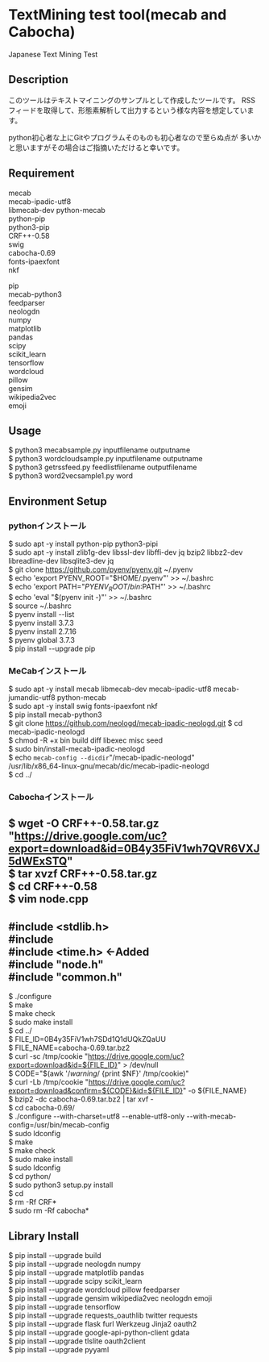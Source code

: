 TextMining test tool(mecab and Cabocha)
====

Japanese Text Mining Test

## Description
このツールはテキストマイニングのサンプルとして作成したツールです。
RSSフィードを取得して、形態素解析して出力するという様な内容を想定しています。

python初心者な上にGitやプログラムそのものも初心者なので至らぬ点が
多いかと思いますがその場合はご指摘いただけると幸いです。

## Requirement
mecab  
mecab-ipadic-utf8  
libmecab-dev python-mecab  
python-pip   
python3-pip  
CRF++-0.58  
swig  
cabocha-0.69  
fonts-ipaexfont  
nkf

pip  
mecab-python3  
feedparser  
neologdn  
numpy  
matplotlib  
pandas  
scipy  
scikit_learn  
tensorflow  
wordcloud  
pillow  
gensim  
wikipedia2vec  
emoji  


## Usage
$ python3 mecabsample.py inputfilename outputname  
$ python3 wordcloudsample.py inputfilename outputname   
$ python3 getrssfeed.py feedlistfilename outputfilename  
$ python3 word2vecsample1.py word

## Environment Setup
### pythonインストール
$ sudo apt -y install python-pip python3-pipi  
$ sudo apt -y install zlib1g-dev libssl-dev libffi-dev jq bzip2 libbz2-dev libreadline-dev libsqlite3-dev jq  
$ git clone https://github.com/pyenv/pyenv.git ~/.pyenv  
$ echo 'export PYENV_ROOT="$HOME/.pyenv"' >> ~/.bashrc  
$ echo 'export PATH="$PYENV_ROOT/bin:$PATH"' >> ~/.bashrc  
$ echo 'eval "$(pyenv init -)"' >> ~/.bashrc  
$ source ~/.bashrc  
$ pyenv install --list  
$ pyenv install 3.7.3  
$ pyenv install 2.7.16  
$ pyenv global 3.7.3   
$ pip install --upgrade pip  

### MeCabインストール
$ sudo apt -y install mecab libmecab-dev mecab-ipadic-utf8 mecab-jumandic-utf8 python-mecab  
$ sudo apt -y install swig fonts-ipaexfont nkf  
$ pip install mecab-python3  
$ git clone https://github.com/neologd/mecab-ipadic-neologd.git
$ cd mecab-ipadic-neologd  
$ chmod -R +x bin build diff libexec misc seed   
$ sudo bin/install-mecab-ipadic-neologd  
$ echo `mecab-config --dicdir`"/mecab-ipadic-neologd"  
/usr/lib/x86_64-linux-gnu/mecab/dic/mecab-ipadic-neologd  
$ cd ../  

### Cabochaインストール
$ wget -O CRF++-0.58.tar.gz "https://drive.google.com/uc?export=download&id=0B4y35FiV1wh7QVR6VXJ5dWExSTQ"  
$ tar xvzf CRF++-0.58.tar.gz  
$ cd CRF++-0.58  
$ vim node.cpp  
------------------------------  
#include <stdlib.h>  
#include   
#include <time.h>	←Added  
#include "node.h"  
#include "common.h"  
------------------------------  
$ ./configure  
$ make  
$ make check  
$ sudo make install  
$ cd ../  
$ FILE_ID=0B4y35FiV1wh7SDd1Q1dUQkZQaUU  
$ FILE_NAME=cabocha-0.69.tar.bz2  
$ curl -sc /tmp/cookie "https://drive.google.com/uc?export=download&id=${FILE_ID}" > /dev/null  
$ CODE="$(awk '/_warning_/ {print $NF}' /tmp/cookie)"    
$ curl -Lb /tmp/cookie "https://drive.google.com/uc?export=download&confirm=${CODE}&id=${FILE_ID}" -o ${FILE_NAME}  
$ bzip2 -dc cabocha-0.69.tar.bz2 | tar xvf -  
$ cd cabocha-0.69/  
$ ./configure --with-charset=utf8 --enable-utf8-only --with-mecab-config=/usr/bin/mecab-config  
$ sudo ldconfig  
$ make  
$ make check  
$ sudo make install  
$ sudo ldconfig  
$ cd python/  
$ sudo python3 setup.py install  
$ cd  
$ rm -Rf CRF*  
$ sudo rm -Rf cabocha*  

## Library Install
$ pip install --upgrade build  
$ pip install --upgrade neologdn numpy  
$ pip install --upgrade matplotlib pandas  
$ pip install --upgrade scipy scikit_learn   
$ pip install --upgrade wordcloud pillow feedparser  
$ pip install --upgrade gensim wikipedia2vec neologdn emoji  
$ pip install --upgrade tensorflow  
$ pip install --upgrade requests_oauthlib twitter requests  
$ pip install --upgrade flask furl Werkzeug Jinja2 oauth2  
$ pip install --upgrade google-api-python-client gdata  
$ pip install --upgrade tlslite oauth2client  
$ pip install --upgrade pyyaml  

